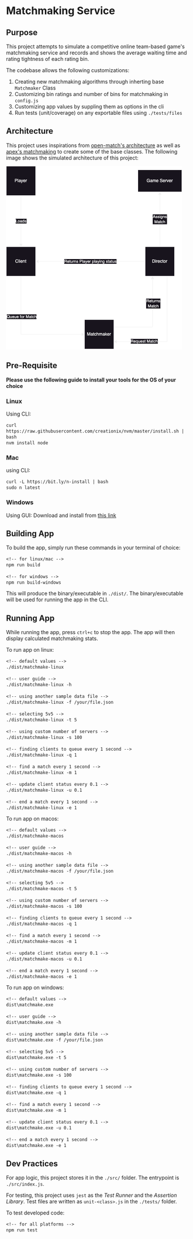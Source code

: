 # Matchmaking Service

## Purpose

This project attempts to simulate a competitive online team-based game's matchmaking service and records and shows the average waiting time and rating tightness of each rating bin.

The codebase allows the following customizations:
1. Creating new matchmaking algorithms through inherting base `Matchmaker` Class
2. Customizing bin ratings and number of bins for matchmaking in `config.js`
3. Customizing app values by suppling them as options in the cli
4. Run tests (unit/coverage) on any exportable files using `./tests/files`

## Architecture

This project uses inspirations from [open-match's architecture](https://open-match.dev/site/images/demo-match-sequence.png) as well as [apex's matchmaking](https://www.ea.com/games/apex-legends/news/matchmaking-2023) to create some of the base classes. The following image shows the simulated architecture of this project:

![Architecture](https://github.com/artyte/matchmaking/raw/main/architecture.png)

## Pre-Requisite

**Please use the following guide to install your tools for the OS of your choice**
### Linux
Using CLI:
```
curl https://raw.githubusercontent.com/creationix/nvm/master/install.sh | bash
nvm install node
```

### Mac
using CLI:
```
curl -L https://bit.ly/n-install | bash
sudo n latest
```

### Windows
Using GUI:
Download and install from [this link](https://nodejs.org/dist/v20.2.0/node-v20.2.0-x64.msi)


## Building App
To build the app, simply run these commands in your terminal of choice:
```
<!-- for linux/mac -->
npm run build

<!-- for windows -->
npm run build-windows
```

This will produce the binary/executable in `./dist/`. The binary/executable will be used for running the app in the CLI.

## Running App
While running the app, press `ctrl+c` to stop the app. The app will then display calculated matchmaking stats.

To run app on linux:
```
<!-- default values -->
./dist/matchmake-linux

<!-- user guide -->
./dist/matchmake-linux -h

<!-- using another sample data file -->
./dist/matchmake-linux -f /your/file.json

<!-- selecting 5v5 -->
./dist/matchmake-linux -t 5

<!-- using custom number of servers -->
./dist/matchmake-linux -s 100

<!-- finding clients to queue every 1 second -->
./dist/matchmake-linux -q 1

<!-- find a match every 1 second -->
./dist/matchmake-linux -m 1

<!-- update client status every 0.1 -->
./dist/matchmake-linux -u 0.1

<!-- end a match every 1 second -->
./dist/matchmake-linux -e 1
```

To run app on macos:
```
<!-- default values -->
./dist/matchmake-macos

<!-- user guide -->
./dist/matchmake-macos -h

<!-- using another sample data file -->
./dist/matchmake-macos -f /your/file.json

<!-- selecting 5v5 -->
./dist/matchmake-macos -t 5

<!-- using custom number of servers -->
./dist/matchmake-macos -s 100

<!-- finding clients to queue every 1 second -->
./dist/matchmake-macos -q 1

<!-- find a match every 1 second -->
./dist/matchmake-macos -m 1

<!-- update client status every 0.1 -->
./dist/matchmake-macos -u 0.1

<!-- end a match every 1 second -->
./dist/matchmake-macos -e 1
```

To run app on windows:
```
<!-- default values -->
dist\matchmake.exe

<!-- user guide -->
dist\matchmake.exe -h

<!-- using another sample data file -->
dist\matchmake.exe -f /your/file.json

<!-- selecting 5v5 -->
dist\matchmake.exe -t 5

<!-- using custom number of servers -->
dist\matchmake.exe -s 100

<!-- finding clients to queue every 1 second -->
dist\matchmake.exe -q 1

<!-- find a match every 1 second -->
dist\matchmake.exe -m 1

<!-- update client status every 0.1 -->
dist\matchmake.exe -u 0.1

<!-- end a match every 1 second -->
dist\matchmake.exe -e 1
```


## Dev Practices
For app logic, this project stores it in the `./src/` folder. The entrypoint is `./src/index.js`.

For testing, this project uses `jest` as the *Test Runner* and the *Assertion Library*. Test files are written as `unit-<class>.js` in the `./tests/` folder.

To test developed code:
```
<!-- for all platforms -->
npm run test
```